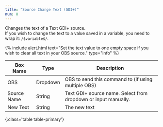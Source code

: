 ```yaml
---
title: "Source Change Text (GDI+)"
num: 8
---
```

Changes the text of a Text GDI+ source.\
If you wish to change the text to a value saved in a variable, you need to wrap it: `/$variable$/`.

{% include alert.html text="Set the text value to one empty space if you wish to clear all text in your OBS source." type="info" %} 

| Box Name | Type | Description | 
|-------|--------|--------
|OBS|Dropdown|OBS to send this command to (if using multiple OBS)|
|Source Name	|String	| Text GDI+ source name. Select from dropdown or input manually.
|New Text	|String	| The new text
{:class='table table-primary'}









